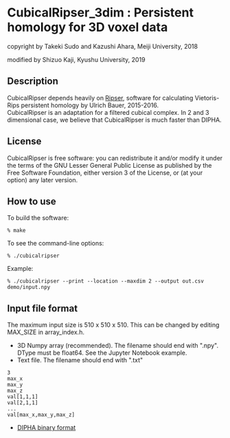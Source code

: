 # CubicalRipser_3dim : Persistent homology for 3D voxel data

copyright by Takeki Sudo and Kazushi Ahara, Meiji University, 2018

modified by Shizuo Kaji, Kyushu University, 2019

## Description
CubicalRipser depends heavily on [Ripser](http://ripser.org), software for calculating Vietoris-Rips 
persistent homology by Ulrich Bauer, 2015-2016.  
CubicalRipser is an adaptation for a filtered cubical complex.
In 2 and 3 dimensional case, we believe that CubicalRipser is much faster than DIPHA.

## License
CubicalRipser is free software: you can redistribute it and/or modify it under
the terms of the GNU Lesser General Public License as published by the
Free Software Foundation, either version 3 of the License, or (at your option)
any later version.

## How to use
To build the software:

    % make

To see the command-line options:

    % ./cubicalripser

Example:

    % ./cubicalripser --print --location --maxdim 2 --output out.csv demo/input.npy

## Input file format
The maximum input size is 510 x 510 x 510. This can be changed by editing MAX_SIZE in array_index.h.
- 3D Numpy array (recommended). The filename should end with ".npy". DType must be float64. See the Jupyter Notebook example.
- Text file. The filename should end with ".txt"
```
3
max_x
max_y
max_z
val[1,1,1]
val[2,1,1]
...
val[max_x,max_y,max_z]
```
- [DIPHA binary format](https://github.com/DIPHA/dipha#file-formats) 